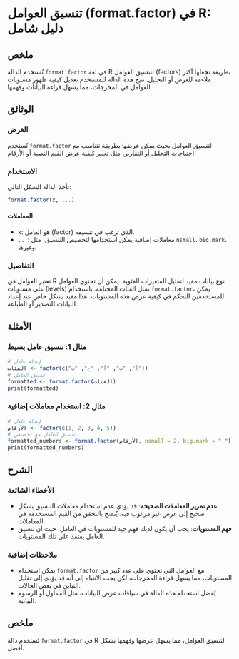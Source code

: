 <!--
Meta Description: # تنسيق العوامل (format.factor) في R: دليل شامل ## ملخص تُستخدم الدالة `format.factor` في لغة R لتنسيق العوامل (factors) بطريقة تجعلها أكثر ملاءمة للع...
Meta Keywords: factor, format, العوامل, تنسيق, يمكن
-->

# تنسيق العوامل (format.factor) في R: دليل شامل

## ملخص
تُستخدم الدالة `format.factor` في لغة R لتنسيق العوامل (factors) بطريقة تجعلها أكثر ملاءمة للعرض أو التحليل. تتيح هذه الدالة للمستخدم تعديل كيفية ظهور مستويات العوامل في المخرجات، مما يسهل قراءة البيانات وفهمها.

## الوثائق
### الغرض
تُستخدم `format.factor` لتنسيق العوامل بحيث يمكن عرضها بطريقة تتناسب مع احتياجات التحليل أو التقارير، مثل تغيير كيفية عرض القيم النصية أو الأرقام.

### الاستخدام
تأخذ الدالة الشكل التالي:

```R
format.factor(x, ...)
```

#### المعاملات
- `x`: هو العامل (factor) الذي ترغب في تنسيقه.
- `...`: معاملات إضافية يمكن استخدامها لتخصيص التنسيق، مثل `nsmall`، `big.mark`، وغيرها.

### التفاصيل
تعتبر العوامل في R نوع بيانات مفيد لتمثيل المتغيرات الفئوية. يمكن أن تحتوي العوامل على مستويات (levels) تمثل الفئات المختلفة. باستخدام `format.factor`، يمكن للمستخدمين التحكم في كيفية عرض هذه المستويات. هذا مفيد بشكل خاص عند إعداد البيانات للتصدير أو الطباعة.

## الأمثلة
### مثال 1: تنسيق عامل بسيط
```R
# إنشاء عامل
الفئات <- factor(c("أ", "ب", "أ", "ج", "ب"))
# تنسيق العامل
formatted <- format.factor(الفئات)
print(formatted)
```

### مثال 2: استخدام معاملات إضافية
```R
# إنشاء عامل
الأرقام <- factor(c(1, 2, 3, 4, 5))
# تنسيق العامل مع تخصيص
formatted_numbers <- format.factor(الأرقام, nsmall = 2, big.mark = ",")
print(formatted_numbers)
```

## الشرح
### الأخطاء الشائعة
- **عدم تمرير المعاملات الصحيحة**: قد يؤدي عدم استخدام معاملات التنسيق بشكل صحيح إلى عرض غير مرغوب فيه. يُنصح بالتحقق من القيم المستخدمة في المعاملات.
- **فهم المستويات**: يجب أن يكون لديك فهم جيد للمستويات في العامل، حيث أن تنسيق العامل يعتمد على تلك المستويات.

### ملاحظات إضافية
- يمكن استخدام `format.factor` مع العوامل التي تحتوي على عدد كبير من المستويات، مما يسهل قراءة المخرجات، لكن يجب الانتباه إلى أنه قد يؤدي إلى تقليل التباين في بعض الحالات.
- يُفضل استخدام هذه الدالة في سياقات عرض البيانات، مثل الجداول أو الرسوم البيانية.

## ملخص
تُستخدم دالة `format.factor` في R لتنسيق العوامل، مما يسهل عرضها وفهمها بشكل أفضل.